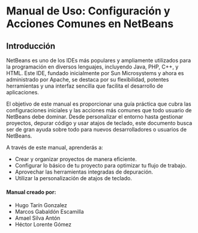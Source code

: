 # Manual de Uso: Configuración y Acciones Comunes en NetBeans

## Introducción

NetBeans es uno de los IDEs más populares y ampliamente utilizados para la programación en diversos lenguajes, 
incluyendo Java, PHP, C++, y HTML. Este IDE, fundado inicialmente por Sun Microsystems y ahora es administrado 
por Apache, se destaca por su flexibilidad, potentes herramientas y una interfaz sencilla que facilita el 
desarrollo de aplicaciones.

El objetivo de este manual es proporcionar una guía práctica que cubra las configuraciones iniciales y las 
acciones más comunes que todo usuario de NetBeans debe dominar. Desde personalizar el entorno hasta gestionar 
proyectos, depurar código y usar atajos de teclado, este documento busca ser de gran ayuda sobre todo para nuevos
desarrolladores o usuarios de NetBeans.

A través de este manual, aprenderás a:
- Crear y organizar proyectos de manera eficiente.
- Configurar lo básico de tu proyecto para optimizar tu flujo de trabajo.
- Aprovechar las herramientas integradas de depuración.
- Utilizar la personalización de atajos de teclado.

#### Manual creado por:
- Hugo Tarín Gonzalez
- Marcos Gabaldón Escamilla
- Amael Silva Antón
- Héctor Lorente Gómez